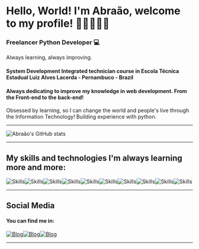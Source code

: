 # Hello, World! I'm Abraão, welcome to my profile! 👋🏽🧑🏽‍💻<Br>

### Freelancer Python Developer 💻
Always learning, always improving.

#### System Development Integrated technician course in Escola Técnica Estadual Luiz Alves Lacerda - Pernambuco - Brazil

#### Always dedicating to improve my knowledge in web development. From the Front-end to the back-end!
Obsessed by learning, so I can change the world and people's live through the Information Technology!
Building experience with python.
<hr>

![Abraão's GitHub stats](https://github-readme-stats.vercel.app/api?username=Abraa0-Dev&show_icons=true&theme=react)
<hr>

## My skills and technologies I'm always learning more and more:

![Skills](https://img.shields.io/badge/HTML5-E34F26?style=for-the-badge&logo=html5&logoColor=white)![Skills](https://img.shields.io/badge/CSS3-1572B6?style=for-the-badge&logo=css3&logoColor=white)![Skills](https://img.shields.io/badge/JavaScript-323330?style=for-the-badge&logo=javascript&logoColor=F7DF1E)![Skills](https://img.shields.io/badge/Sass-CC6699?style=for-the-badge&logo=sass&logoColor=white)![Skills](https://img.shields.io/badge/Bootstrap-563D7C?style=for-the-badge&logo=bootstrap&logoColor=white)![Skills](https://img.shields.io/badge/PHP-777BB4?style=for-the-badge&logo=php&logoColor=white)![Skills](https://img.shields.io/badge/MySQL-005C84?style=for-the-badge&logo=mysql&logoColor=white)![Skills](https://img.shields.io/badge/Ionic-3880FF?style=for-the-badge&logo=ionic&logoColor=white)![Skills](https://img.shields.io/badge/Python-3776AB?style=for-the-badge&logo=python&logoColor=white)![Skills](https://img.shields.io/badge/Django-092E20?style=for-the-badge&logo=django&logoColor=white)




<hr>

## Social Media
#### You can find me in:

[![Blog](https://img.shields.io/badge/Instagram-E4405F?style=for-the-badge&logo=instagram&logoColor=white)](https://www.instagram.com/abraao_santos.dev/)[![Blog](https://img.shields.io/badge/Facebook-1877F2?style=for-the-badge&logo=facebook&logoColor=white)](https://www.facebook.com/profile.php?id=61554218602385)[![Blog](https://img.shields.io/badge/LinkedIn-0077B5?style=for-the-badge&logo=linkedin&logoColor=white)](https://www.linkedin.com/in/abra%C3%A3o-santos-aaa915273/)
<hr>

